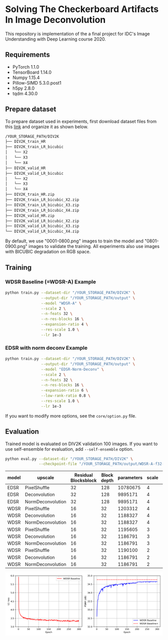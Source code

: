 # Solving The Checkerboard Artifacts In Image Deconvolution

This repository is implementation of the a final project for IDC's Image Understanding with Deep Learning course 2020.

## Requirements 
- PyTorch 1.1.0
- TensorBoard 1.14.0
- Numpy 1.15.4
- Pillow-SIMD 5.3.0.post1
- h5py 2.8.0
- tqdm 4.30.0

## Prepare dataset

To prepare dataset used in experiments, first download dataset files from this [link](https://data.vision.ee.ethz.ch/cvl/DIV2K) and organize it as shown below.

```bash
/YOUR_STORAGE_PATH/DIV2K
├── DIV2K_train_HR
├── DIV2K_train_LR_bicubic
│   └── X2
│   └── X3
│   └── X4
├── DIV2K_valid_HR
├── DIV2K_valid_LR_bicubic
│   └── X2
│   └── X3
│   └── X4
├── DIV2K_train_HR.zip
├── DIV2K_train_LR_bicubic_X2.zip
├── DIV2K_train_LR_bicubic_X3.zip
├── DIV2K_train_LR_bicubic_X4.zip
├── DIV2K_valid_HR.zip
├── DIV2K_valid_LR_bicubic_X2.zip
├── DIV2K_valid_LR_bicubic_X3.zip
└── DIV2K_valid_LR_bicubic_X4.zip
```

By default, we use "0001-0800.png" images to train the model and "0801-0900.png" images to validate the training.
All experiments also use images with BICUBIC degradation on RGB space.

## Training

### WDSR Baseline (=WDSR-A) Example

```bash
python train.py --dataset-dir "/YOUR_STORAGE_PATH/DIV2K" \
                --output-dir "/YOUR_STORAGE_PATH/output" \
                --model "WDSR-A" \
                --scale 2 \
                --n-feats 32 \
                --n-res-blocks 16 \
                --expansion-ratio 4 \
                --res-scale 1.0 \
                --lr 1e-3
```

### EDSR with norm deconv Example

```bash
python train.py --dataset-dir "/YOUR_STORAGE_PATH/DIV2K" \
                --output-dir "/YOUR_STORAGE_PATH/output" \
                --model "EDSR-Norm-Deconv" \
                --scale 2 \
                --n-feats 32 \
                --n-res-blocks 16 \
                --expansion-ratio 6 \
                --low-rank-ratio 0.8 \
                --res-scale 1.0 \
                --lr 1e-3
```

If you want to modify more options, see the `core/option.py` file.

## Evaluation

Trained model is evaluated on DIV2K validation 100 images. If you want to use self-ensemble for evaluation, add `--self-ensemble` option.

```bash
python eval.py --dataset-dir "/YOUR_STORAGE_PATH/DIV2K" \
               --checkpoint-file "/YOUR_STORAGE_PATH/output/WDSR-A-f32-b16-r4-x2-best.pth.tar"
```

| model |	upscale | Residual Blocksblock | Block depth |	parameters |	scale	 | PSNR  |
|-------|---------|----------------------|-------------|-------------|---------|-------|
|EDSR|	PixelShuffle|	32|	128|	10780675|	4	|29.04|
|EDSR|	Deconvolution|	32|	128|	9895171|	4	|29.04|
|EDSR|	NormDeconvolution|	32|	128|9895171|	4|	29.07|
|WDSR|	PixelShuffle|	16|	32|	1203312	|4|	28.77|
|WDSR|	Deconvolution|	16|	32|	1188327|	4|	28.86|
|WDSR|	NormDeconvolution|	16|	32|	1188327|	4|	28.9|
|WDSR|	PixelShuffle|	16|	32|	1195605	|3|	30.77|
|WDSR|	Deconvolution|	16|	32|	1186791|	3|	30.76|
|WDSR|	NormDeconvolution|	16|	32|	1186791|	3|	30.72|
|WDSR|	PixelShuffle|	16|	32|	1190100|	2|	34.67|
|WDSR|	Deconvolution|	16|	32|	1186791|	2|34.65|
|WDSR|	NormDeconvolution|	16|	32|	1186791|2|	34.63|



<center><img src="./images/fig.png" /></center>


